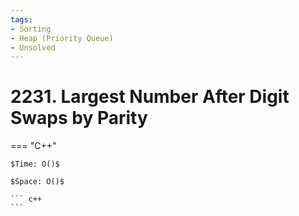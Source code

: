 ```yaml
---
tags:
- Sorting
- Heap (Priority Queue)
- Unsolved
---
```



# 2231. Largest Number After Digit Swaps by Parity

=== "C++"

    $Time: O()$

    $Space: O()$

    ``` c++
    ```